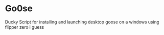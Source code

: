 # Go0se
Ducky Script for installing and launching desktop goose on a windows using flipper zero i guess
